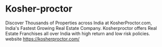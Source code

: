 # Kosher-proctor
Discover Thousands of Properties across India at KosherProctor.com, India's Fastest Growing Real Estate Company. Kosherproctor offers Real Estate Franchises all over India with high return and low risk policies. website https://kosherproctor.com/
